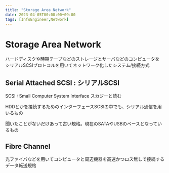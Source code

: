 ```yaml
---
title: "Storage Area Network"
date: 2023-04-05T00:00:00+09:00
tags: [InfoEngineer,Network]
---
```

# Storage Area Network

ハードディスクや時期テープなどのストレージとサーバなどのコンピュータを
シリアルSCSIプロトコルを用いてネットワーク化したシステム/接続方式

## Serial Attached SCSI : シリアルSCSI

SCSI : Small Computer System Interface スカジーと読む

HDDとかを接続するためのインターフェースSCSIの中でも、シリアル通信を用いるもの

聞いたことがないだけあって古い規格。現在のSATAやUSBのベースとなっているもの

## Fibre Channel

光ファイバなどを用いてコンピュータと周辺機器を高速かつロス無しで接続するデータ転送規格